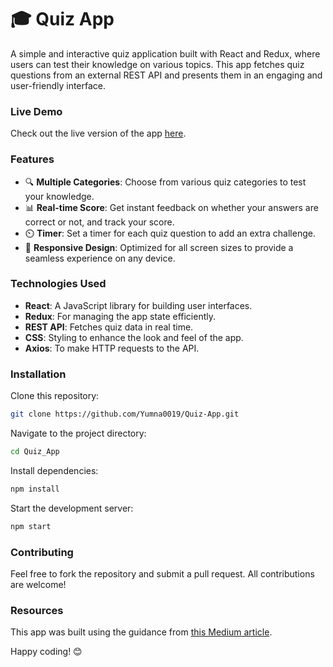 # 🎓 Quiz App 

A simple and interactive quiz application built with React and Redux, where users can test their knowledge on various topics. This app fetches quiz questions from an external REST API and presents them in an engaging and user-friendly interface.

### Live Demo
Check out the live version of the app [here](https://quiz-react-app-y.netlify.app/).

### Features
- 🔍 **Multiple Categories**: Choose from various quiz categories to test your knowledge.
- 📊 **Real-time Score**: Get instant feedback on whether your answers are correct or not, and track your score.
- ⏲️ **Timer**: Set a timer for each quiz question to add an extra challenge.
- 📱 **Responsive Design**: Optimized for all screen sizes to provide a seamless experience on any device.

### Technologies Used
- **React**: A JavaScript library for building user interfaces.
- **Redux**: For managing the app state efficiently.
- **REST API**: Fetches quiz data in real time.
- **CSS**: Styling to enhance the look and feel of the app.
- **Axios**: To make HTTP requests to the API.

### Installation

Clone this repository:

```bash
git clone https://github.com/Yumna0019/Quiz-App.git
```

Navigate to the project directory:

```bash
cd Quiz_App
```

Install dependencies:

```bash
npm install
```

Start the development server:

```bash
npm start
```

### Contributing
Feel free to fork the repository and submit a pull request. All contributions are welcome!

### Resources
This app was built using the guidance from [this Medium article](https://medium.com/geekculture/building-a-simple-quiz-app-using-a-rest-api-react-and-redux-5c8a85a9447f).

Happy coding! 😊
